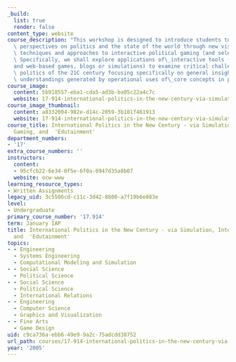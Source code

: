 ```yaml
---
_build:
  list: true
  render: false
content_type: website
course_description: "This workshop is designed to introduce students to different\
  \ perspectives on politics and the state of the world through new visualization\
  \ techniques and approaches to interactive political gaming (and selective 'edutainment').\
  \ Specifically, we shall explore applications of\_interactive tools (such as video\_\
  and web-based games, blogs or simulations) to examine critical challenges in international\
  \ politics of the 21C century focusing specifically on general insights and specific\
  \ understandings generated by operational uses of\_core concepts in political science.\n"
course_image:
  content: 5b918557-eba1-cda5-ad3b-ba05c22a4c7c
  website: 17-914-international-politics-in-the-new-century-via-simulation-interactive-gaming-and-edutainment-january-iap-2005
course_image_thumbnail:
  content: a8332004-982e-d14c-2059-3b101f461913
  website: 17-914-international-politics-in-the-new-century-via-simulation-interactive-gaming-and-edutainment-january-iap-2005
course_title: International Politics in the New Century - via Simulation, Interactive
  Gaming, and  'Edutainment'
department_numbers:
- '17'
extra_course_numbers: ''
instructors:
  content:
  - 95cfcb22-6e34-0f5e-6f0a-0947d35a8b07
  website: ocw-www
learning_resource_types:
- Written Assignments
legacy_uid: 3c5506cd-c11c-3d42-8800-a7f19b6e083e
level:
- Undergraduate
primary_course_number: '17.914'
term: January IAP
title: International Politics in the New Century - via Simulation, Interactive Gaming,
  and  'Edutainment'
topics:
- - Engineering
  - Systems Engineering
  - Computational Modeling and Simulation
- - Social Science
  - Political Science
- - Social Science
  - Political Science
  - International Relations
- - Engineering
  - Computer Science
  - Graphics and Visualization
- - Fine Arts
  - Game Design
uid: c9ca736a-ebb6-49e9-9a2c-75adcdd38752
url_path: courses/17-914-international-politics-in-the-new-century-via-simulation-interactive-gaming-and-edutainment-january-iap-2005
year: '2005'
---
```

